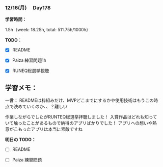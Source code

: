 ### 12/16(月)　 Day178

**学習時間：**

1.5h（week: 18.25h, total: 511.75h/1000h）

**TODO：**

- [x] README
- [x] Paiza 練習問題1h

- [x] RUNEQ総選挙視聴

**学習メモ：**
-

**一言：**
READMEは枠組みだけ、MVPどこまでにするかや使用技術はもうこの時点で決めていくのか、、？難しい

作業しながらでしたがRUNTEQ総選挙拝聴しました！
入賞作品はどれも知っていて触ったことがあるもので納得のアプリばかりでした！
アプリへの想いや熱意がこもったアプリは本当に素敵ですね

**明日の TODO：**

- [ ] README
- [ ] Paiza 練習問題

